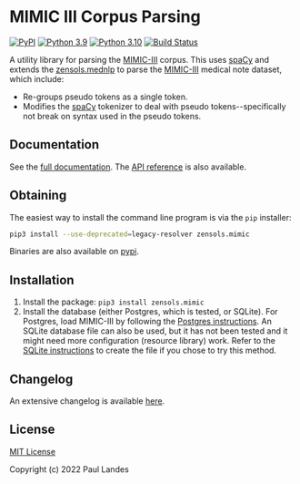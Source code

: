 # MIMIC III Corpus Parsing

[![PyPI][pypi-badge]][pypi-link]
[![Python 3.9][python39-badge]][python39-link]
[![Python 3.10][python310-badge]][python310-link]
[![Build Status][build-badge]][build-link]

A utility library for parsing the [MIMIC-III] corpus.  This uses [spaCy] and
extends the [zensols.mednlp] to parse the [MIMIC-III] medical note dataset,
which include:

* Re-groups pseudo tokens as a single token.
* Modifies the [spaCy] tokenizer to deal with pseudo tokens--specifically not
  break on syntax used in the pseudo tokens.


## Documentation

See the [full documentation](https://plandes.github.io/mimic/index.html).
The [API reference](https://plandes.github.io/mimic/api.html) is also
available.


## Obtaining

The easiest way to install the command line program is via the `pip` installer:
```bash
pip3 install --use-deprecated=legacy-resolver zensols.mimic
```

Binaries are also available on [pypi].


## Installation

1. Install the package: `pip3 install zensols.mimic`
2. Install the database (either Postgres, which is tested, or SQLite).  For
   Postgres, load MIMIC-III by following the [Postgres instructions].  An
   SQLite database file can also be used, but it has not been tested and it
   might need more configuration (resource library) work.  Refer to the [SQLite
   instructions] to create the file if you chose to try this method.


## Changelog

An extensive changelog is available [here](CHANGELOG.md).


## License

[MIT License](LICENSE.md)

Copyright (c) 2022 Paul Landes


<!-- links -->
[pypi]: https://pypi.org/project/zensols.mimic/
[pypi-link]: https://pypi.python.org/pypi/zensols.mimic
[pypi-badge]: https://img.shields.io/pypi/v/zensols.mimic.svg
[python39-badge]: https://img.shields.io/badge/python-3.9-blue.svg
[python39-link]: https://www.python.org/downloads/release/python-390
[python310-badge]: https://img.shields.io/badge/python-3.10-blue.svg
[python310-link]: https://www.python.org/downloads/release/python-3100
[build-badge]: https://github.com/plandes/mimic/workflows/CI/badge.svg
[build-link]: https://github.com/plandes/mimic/actions

[MIMIC-III]: https://physionet.org/content/mimiciii-demo/1.4/
[spaCy]: https://spacy.io
[zensols.mednlp]: https://github.com/plandes/mednlp

[SQLite instructions]: https://github.com/MIT-LCP/mimic-code/tree/main/mimic-iii/buildmimic/sqlite
[Postgres instructions]: https://github.com/MIT-LCP/mimic-code/blob/main/mimic-iii/buildmimic/postgres/README.md
